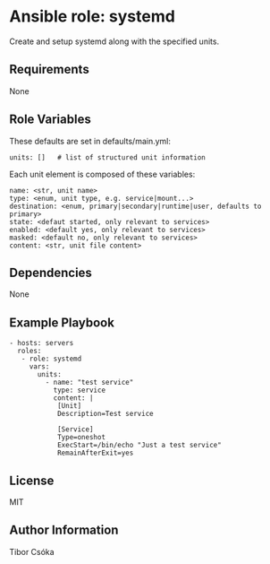 Ansible role: systemd
=========

Create and setup systemd along with the specified units.

Requirements
------------

None

Role Variables
--------------

These defaults are set in defaults/main.yml:

    units: []   # list of structured unit information

Each unit element is composed of these variables:

    name: <str, unit name>
    type: <enum, unit type, e.g. service|mount...>
    destination: <enum, primary|secondary|runtime|user, defaults to primary>
    state: <defaut started, only relevant to services>
    enabled: <default yes, only relevant to services>
    masked: <default no, only relevant to services>
    content: <str, unit file content>

Dependencies
------------

None

Example Playbook
----------------

    - hosts: servers
      roles:
       - role: systemd
         vars:
           units:
             - name: "test service"
               type: service
               content: |
                [Unit]
                Description=Test service

                [Service]
                Type=oneshot
                ExecStart=/bin/echo "Just a test service"
                RemainAfterExit=yes

License
-------

MIT

Author Information
------------------

Tibor Csóka
